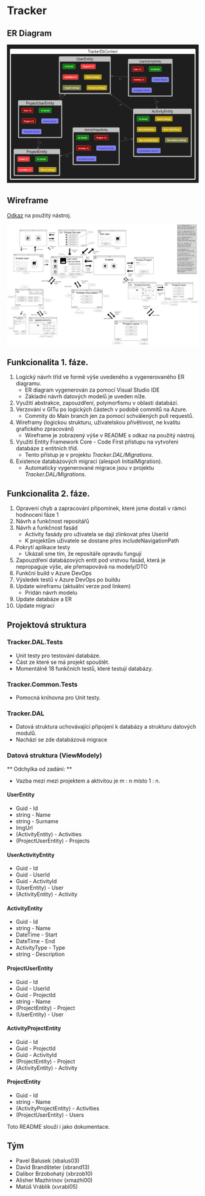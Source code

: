 # Tracker

## ER Diagram
![erdiagram](./docs/ER.png)

## Wireframe
[Odkaz](https://app.moqups.com/iVb6rlHYNq6hDliQ0AVvcVfNsY2NfBnI/view/page/ad64222d5 ) na použitý nástroj.

![wireframe](./docs/Tracker_Wireframe.jpeg)

## Funkcionalita 1. fáze.
1. Logický návrh tříd ve formě výše uvedeného a vygenerovaného ER diagramu.
    * ER diagram vygenerován za pomocí Visual Studio IDE
    * Základní návrh datových modelů je uveden níže.
2. Využití abstrakce, zapouzdření, polymorfismu v oblasti databází.
3. Verzování v GITu po logických částech v podobě commitů na Azure.
    * Commity do Main branch jen za pomocí schválených pull requestů.
4. Wireframy (logickou strukturu, uživatelskou přívětivost, ne kvalitu grafického zpracování)
    * Wireframe je zobrazený výše v README s odkaz na použitý nástroj.
5. Využití Entity Framework Core - Code First přístupu na vytvoření databáze z entitních tříd.
    * Tento přístup je v projektu *Tracker.DAL/Migrations*.
6. Existence databázových migrací (alespoň InitialMigration).
    * Automaticky vygenerované migrace jsou v projektu *Tracker.DAL/Migrations*.

## Funkcionalita 2. fáze.
1. Opravení chyb a zapracování připomínek, které jsme dostali v rámci hodnocení fáze 1
2. Návrh a funkčnost repositářů
3. Návrh a funkčnost fasád
    * Activity fasády pro uživatela se dají zlinkovat přes UserId
    * K projektům uživatele se dostane přes includeNavigationPath
4. Pokrytí aplikace testy
    * Ukázali sme tím, že repositáře opravdu fungují
5. Zapouzdření databázových entit pod vrstvou fasád, která je nepropaguje výše, ale přemapovává na modely/DTO
6. Funkční build v Azure DevOps
7. Výsledek testů v Azure DevOps po buildu
8. Update wireframu (aktuální verze pod linkem)
    * Pridán návrh modelu
9. Update databáze a ER
10. Update migrací

## Projektová struktura

### Tracker.DAL.Tests
* Unit testy pro testování databáze.
* Část ze které se má projekt spouštět.
* Momentálně 18 funkčních testů, které testují databázy.

### Tracker.Common.Tests
* Pomocná knihovna pro Unit testy.

### Tracker.DAL
* Datová struktura uchovávající připojení k databázy a strukturu datových modulů.
* Nachází se zde databázová migrace

### Datová struktura (ViewModely)

** Odchylka od zadání: **
* Vazba mezi mezi projektem a aktivitou je m : n místo 1 : n.

#### UserEntity
* Guid - Id
* string - Name
* string - Surname
* ImgUrl
* (ActivityEntity) - Activities
* (ProjectUserEntity) - Projects

#### UserActivityEntity
* Guid - Id
* Guid - UserId
* Guid - ActivityId
* (UserEntity) - User
* (ActivityEntity) - Activity

#### ActivityEntity
* Guid - Id
* string - Name
* DateTime - Start
* DateTime - End
* ActivityType - Type
* string - Description

#### ProjectUserEntity
* Guid - Id
* Guid - UserId
* Guid - ProjectId
* string - Name
* (ProjectEntity) - Project
* (UserEntity) - User

#### ActivityProjectEntity
* Guid - Id
* Guid - ProjectId
* Guid - ActivityId
* (ProjectEntity) - Project
* (ActivityEntity) - Activity

#### ProjectEntity
* Guid - Id
* string - Name
* (ActivityProjectEntity) - Activities
* (ProjectUserEntity) - Users

Toto README slouží i jako dokumentace.

## Tým
* Pavel Balusek	(xbalus03)
* David Brandšteter	(xbrand13)
* Dalibor Brzobohatý (xbrzob10)
* Alisher Mazhirinov (xmazhi00)
* Matúš Vráblik	(xvrabl05)

